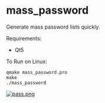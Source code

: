 # mass_password
Generate mass password lists quickly.

Requirements:
- Qt5

To Run on Linux:
```
qmake mass_password.pro
make
./mass_password
```

[![pass.png](https://i.postimg.cc/C5XhNjn6/pass.png)](https://postimg.cc/YLNB2L31)
